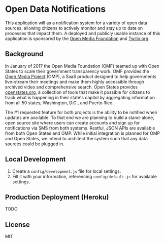 # Open Data Notifications

This application will as a notification system for a variety of open data sources, allowing citizens to actively monitor and stay up to date on processes that impact them. A deployed and publicly usable instance of this application is sponsored by the [Open Media Foundation](http://openmediafoundation.org/) and [Twilio.org](https://www.twilio.org).

## Background

In January of 2017 the Open Media Foundation (OMF) teamed up with Open States to scale their government transparency work. OMF provides the [Open Media Project](http://ompnetwork.org/) (OMP), a SaaS product designed to help governments live-stream their meetings and make them highly accessible through archived video and comprehensive search. Open States provides [openstates.org](https://openstates.org/), a collection of tools that make it possible for citizens to track what is happening in their state's capitol by aggregating information from all 50 states, Washington, D.C., and Puerto Rico. 

The #1 requested feature for both projects is the ability to be notified when updates are available. To that end we are planning to build a stand-alone, open source site where users can create accounts and sign up for notifications via SMS from both systems. Restful, JSON APIs are available from both Open States and OMP. While initial integration is planned for OMP and Open States, we intend to architect the system such that any data sources could be plugged in.

## Local Development

1. Create a `config/development.js` file for local settings.
1. Fill it with your information, referencing `config/default.js` for available
   settings.

## Production Deployment (Heroku)

TODO

## License

MIT
